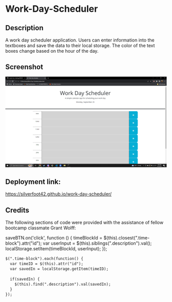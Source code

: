 # Work-Day-Scheduler

## Description

A work day scheduler application. Users can enter information into the textboxes and save the data to their local storage. The color of the text boxes change based on the hour of the day.

## Screenshot

![Alt text](work-day-schedular-screenshot.png)

## Deployment link:

https://silverfoot42.github.io/work-day-scheduler/

## Credits

The following sections of code were provided with the assistance of fellow bootcamp classmate Grant Wolff:

saveBTN.on('click', function () {
      timeBlockId = $(this).closest(".time-block").attr("id");
      var userInput = $(this).siblings(".description").val();
      localStorage.setItem(timeBlockId, userInput);
    });

    $(".time-block").each(function() {
      var timeID = $(this).attr("id");
      var savedIn = localStorage.getItem(timeID);

      if(savedIn) {
        $(this).find(".description").val(savedIn);
      }
    });